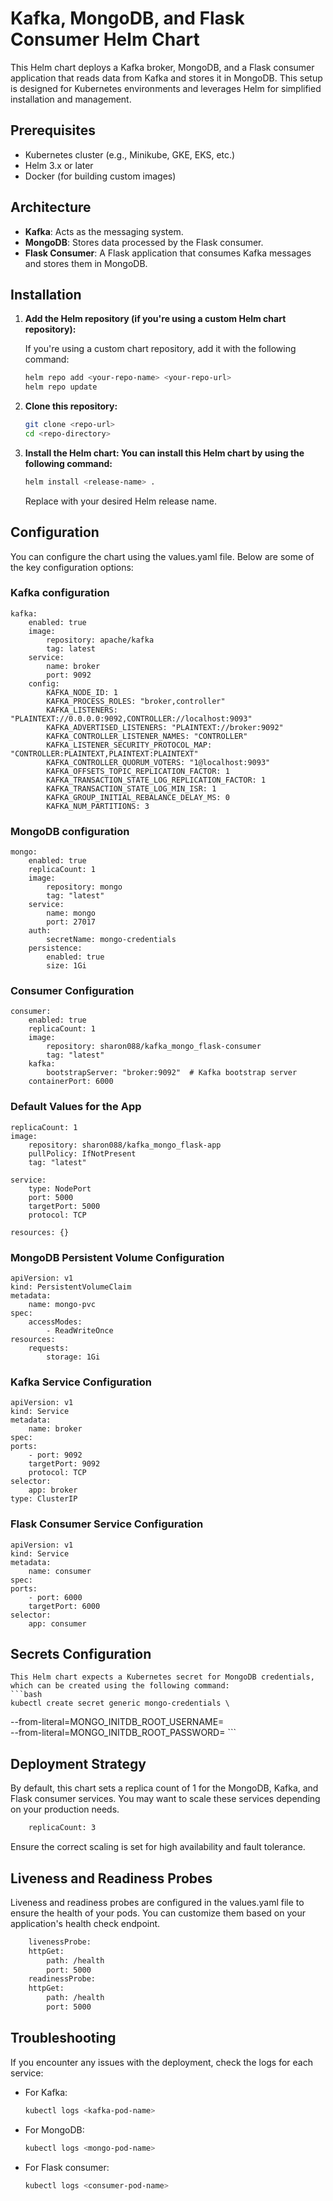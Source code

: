 # Kafka, MongoDB, and Flask Consumer Helm Chart

This Helm chart deploys a Kafka broker, MongoDB, and a Flask consumer application that reads data from Kafka and stores it in MongoDB. This setup is designed for Kubernetes environments and leverages Helm for simplified installation and management.

## Prerequisites

- Kubernetes cluster (e.g., Minikube, GKE, EKS, etc.)
- Helm 3.x or later
- Docker (for building custom images)

## Architecture

- **Kafka**: Acts as the messaging system.
- **MongoDB**: Stores data processed by the Flask consumer.
- **Flask Consumer**: A Flask application that consumes Kafka messages and stores them in MongoDB.

## Installation

1. **Add the Helm repository (if you're using a custom Helm chart repository):**

   If you're using a custom chart repository, add it with the following command:
   ```bash
   helm repo add <your-repo-name> <your-repo-url>
   helm repo update
   ```

2. **Clone this repository:**
    ```bash
    git clone <repo-url>
    cd <repo-directory>
    ```
3. **Install the Helm chart: You can install this Helm chart by using the following command:**
    ```bash
    helm install <release-name> .
    ```
    Replace <release-name> with your desired Helm release name.


## Configuration
You can configure the chart using the values.yaml file. Below are some of the key configuration options:

### Kafka configuration
    kafka:
        enabled: true
        image:
            repository: apache/kafka
            tag: latest
        service:
            name: broker
            port: 9092
        config:
            KAFKA_NODE_ID: 1
            KAFKA_PROCESS_ROLES: "broker,controller"
            KAFKA_LISTENERS: "PLAINTEXT://0.0.0.0:9092,CONTROLLER://localhost:9093"
            KAFKA_ADVERTISED_LISTENERS: "PLAINTEXT://broker:9092"
            KAFKA_CONTROLLER_LISTENER_NAMES: "CONTROLLER"
            KAFKA_LISTENER_SECURITY_PROTOCOL_MAP: "CONTROLLER:PLAINTEXT,PLAINTEXT:PLAINTEXT"
            KAFKA_CONTROLLER_QUORUM_VOTERS: "1@localhost:9093"
            KAFKA_OFFSETS_TOPIC_REPLICATION_FACTOR: 1
            KAFKA_TRANSACTION_STATE_LOG_REPLICATION_FACTOR: 1
            KAFKA_TRANSACTION_STATE_LOG_MIN_ISR: 1
            KAFKA_GROUP_INITIAL_REBALANCE_DELAY_MS: 0
            KAFKA_NUM_PARTITIONS: 3


### MongoDB configuration
    mongo:
        enabled: true
        replicaCount: 1
        image:
            repository: mongo
            tag: "latest"
        service:
            name: mongo
            port: 27017
        auth:
            secretName: mongo-credentials
        persistence:
            enabled: true
            size: 1Gi

### Consumer Configuration
    consumer:
        enabled: true
        replicaCount: 1
        image:
            repository: sharon088/kafka_mongo_flask-consumer
            tag: "latest"
        kafka:
            bootstrapServer: "broker:9092"  # Kafka bootstrap server
        containerPort: 6000

### Default Values for the App
    replicaCount: 1
    image:
        repository: sharon088/kafka_mongo_flask-app
        pullPolicy: IfNotPresent
        tag: "latest"

    service:
        type: NodePort
        port: 5000
        targetPort: 5000
        protocol: TCP

    resources: {}

### MongoDB Persistent Volume Configuration
    apiVersion: v1
    kind: PersistentVolumeClaim
    metadata:
        name: mongo-pvc
    spec:
        accessModes:
            - ReadWriteOnce
    resources:
        requests:
            storage: 1Gi

### Kafka Service Configuration
    apiVersion: v1
    kind: Service
    metadata:
        name: broker
    spec:
    ports:
        - port: 9092
        targetPort: 9092
        protocol: TCP
    selector:
        app: broker
    type: ClusterIP

### Flask Consumer Service Configuration
    apiVersion: v1
    kind: Service
    metadata:
        name: consumer
    spec:
    ports:
        - port: 6000
        targetPort: 6000
    selector:
        app: consumer

## Secrets Configuration
    This Helm chart expects a Kubernetes secret for MongoDB credentials, which can be created using the following command:
    ```bash
    kubectl create secret generic mongo-credentials \
  --from-literal=MONGO_INITDB_ROOT_USERNAME=<your-username> \
  --from-literal=MONGO_INITDB_ROOT_PASSWORD=<your-password>
    ```

## Deployment Strategy
By default, this chart sets a replica count of 1 for the MongoDB, Kafka, and Flask consumer services. You may want to scale these services depending on your production needs.

```bash
    replicaCount: 3
```
Ensure the correct scaling is set for high availability and fault tolerance.

## Liveness and Readiness Probes
Liveness and readiness probes are configured in the values.yaml file to ensure the health of your pods. You can customize them based on your application's health check endpoint.

```bash
    livenessProbe:
    httpGet:
        path: /health
        port: 5000
    readinessProbe:
    httpGet:
        path: /health
        port: 5000
```

## Troubleshooting
If you encounter any issues with the deployment, check the logs for each service:
- For Kafka:
    ```bash
    kubectl logs <kafka-pod-name>   
    ```

- For MongoDB:
    ```bash
    kubectl logs <mongo-pod-name>

    ```

- For Flask consumer:
    ```bash
    kubectl logs <consumer-pod-name> 
    ```